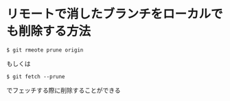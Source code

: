 # リモートで消したブランチをローカルでも削除する方法

```
$ git rmeote prune origin
```

もしくは

```
$ git fetch --prune
```

でフェッチする際に削除することができる
